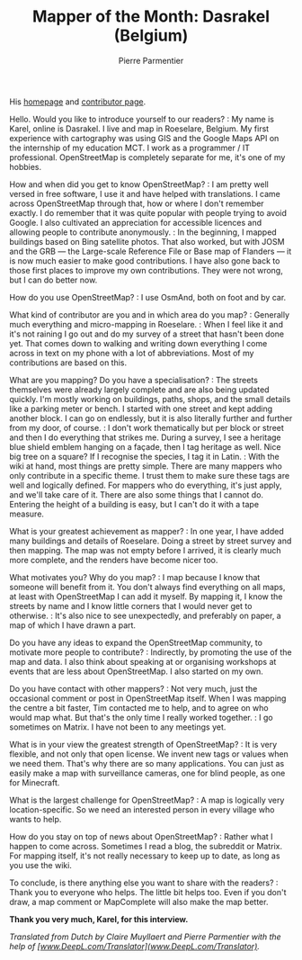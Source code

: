 ﻿---
title: "Mapper of the Month: Dasrakel (Belgium)"
categories: ["motm"]
author: Pierre Parmentier
---

His [homepage](https://www.openstreetmap.org/user/Dasrakel) and [contributor page](https://hdyc.neis-one.org/?Dasrakel).

Hello. Would you like to introduce yourself to our readers?
: My name is Karel, online is Dasrakel. I live and map in Roeselare, Belgium. My first experience with cartography was using GIS and the Google Maps API on the internship of my education MCT. I work as a programmer / IT professional. OpenStreetMap is completely separate for me, it's one of my hobbies.

How and when did you get to know OpenStreetMap?
: I am pretty well versed in free software, I use it and have helped with translations. I came across OpenStreetMap through that, how or where I don't remember exactly. I do remember that it was quite popular with people trying to avoid Google. I also cultivated an appreciation for accessible licences and allowing people to contribute anonymously.
: In the beginning, I mapped buildings based on Bing satellite photos. That also worked, but with JOSM and the GRB &mdash; the Large-scale Reference File or Base map of Flanders &mdash; it is now much easier to make good contributions. I have also gone back to those first places to improve my own contributions. They were not wrong, but I can do better now.

How do you use OpenStreetMap?
: I use OsmAnd, both on foot and by car.

What kind of contributor are you and in which area do you map?
: Generally much everything and micro-mapping in Roeselare.
: When I feel like it and it's not raining I go out and do my survey of a street that hasn't been done yet. That comes down to walking and writing down everything I come across in text on my phone with a lot of abbreviations. Most of my contributions are based on this.

What are you mapping? Do you have a specialisation?
: The streets themselves were already largely complete and are also being updated quickly. I'm mostly working on buildings, paths, shops, and the small details like a parking meter or bench. I started with one street and kept adding another block. I can go on endlessly, but it is also literally further and further from my door, of course.
: I don't work thematically but per block or street and then I do everything that strikes me. During a survey, I see a heritage blue shield emblem hanging on a façade, then I tag heritage as well. Nice big tree on a square? If I recognise the species, I tag it in Latin.
: With the wiki at hand, most things are pretty simple. There are many mappers who only contribute in a specific theme.  I trust them to make sure these tags are well and logically defined. For mappers who do everything, it's just apply, and we'll take care of it. There are also some things that I cannot do. Entering the height of a building is easy, but I can't do it with a tape measure.

What is your greatest achievement as mapper?
: In one year, I have added many buildings and details of Roeselare. Doing a street by street survey and then mapping. The map was not empty before I arrived, it is clearly much more complete, and the renders have become nicer too.

What motivates you? Why do you map?
: I map because I know that someone will benefit from it. You don't always find everything on all maps, at least with OpenStreetMap I can add it myself. By mapping it, I know the streets by name and I know little corners that I would never get to otherwise.
: It's also nice to see unexpectedly, and preferably on paper, a map of which I have drawn a part.

Do you have any ideas to expand the OpenStreetMap community, to motivate more people to contribute?
: Indirectly, by promoting the use of the map and data. I also think about speaking at or organising workshops at events that are less about OpenStreetMap. I also started on my own.

Do you have contact with other mappers?
: Not very much, just the occasional comment or post in OpenStreetMap itself. When I was mapping the centre a bit faster, Tim contacted me to help, and to agree on who would map what. But that's the only time I really worked together.
: I go sometimes on Matrix. I have not been to any meetings yet.

What is in your view the greatest strength of OpenStreetMap?
: It is very flexible, and not only that open license. We invent new tags or values when we need them. That's why there are so many applications. You can just as easily make a map with surveillance cameras, one for blind people, as one for Minecraft.

What is the largest challenge for OpenStreetMap?
: A map is logically very location-specific. So we need an interested person in every village who wants to help.

How do you stay on top of news about OpenStreetMap?
: Rather what I happen to come across. Sometimes I read a blog, the subreddit or Matrix. For mapping itself, it's not really necessary to keep up to date, as long as you use the wiki.

To conclude, is there anything else you want to share with the readers?
: Thank you to everyone who helps. The little bit helps too. Even if you don't draw, a map comment or MapComplete will also make the map better.

**Thank you very much, Karel, for this interview.**

*Translated from Dutch by Claire Muyllaert and Pierre Parmentier with the help of [www.DeepL.com/Translator](www.DeepL.com/Translator).*
